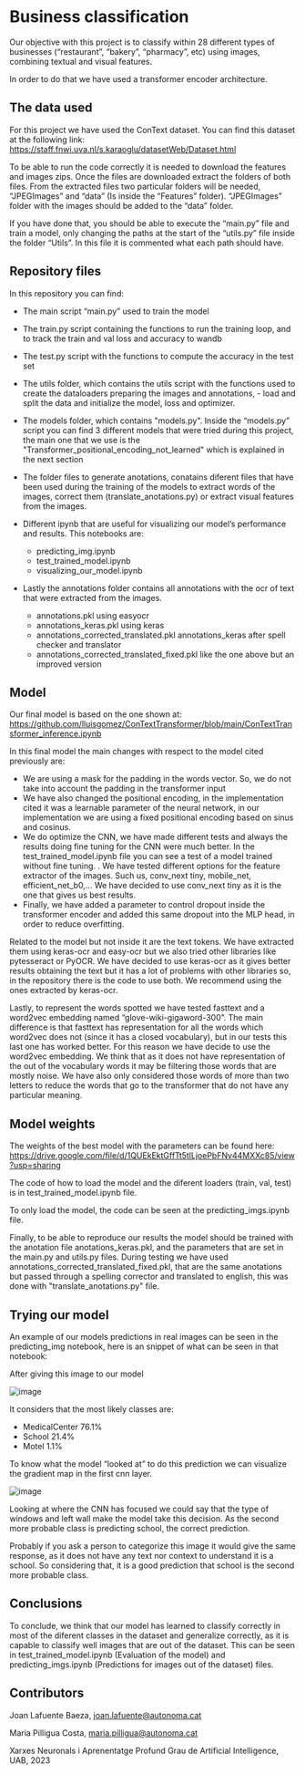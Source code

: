 # Business classification
Our objective with this project is to classify within 28 different types of businesses (“restaurant”, “bakery”, “pharmacy”, etc) using images, combining textual and visual features. 


In order to do that we have used a transformer encoder architecture.


## The data used
For this project we have used the ConText dataset. You can find this dataset at the following link: https://staff.fnwi.uva.nl/s.karaoglu/datasetWeb/Dataset.html


To be able to run the code correctly it is needed to download the features and images zips. Once the files are downloaded extract the folders of both files. From the extracted files two particular folders will be needed, “JPEGImages” and “data” (Is inside the “Features” folder). “JPEGImages” folder with the images should be added to the “data” folder. 


If you have done that, you should be able to execute the “main.py” file and train a model, only changing the paths at the start of the “utils.py” file inside the folder “Utils”. In this file it is commented what each path should have. 


## Repository files 
In this repository you can find: 
- The main script “main.py” used to train the model
- The train.py script containing the functions to run the training loop, and to track the train and val loss and accuracy to wandb
- The test.py script with the functions to compute the accuracy in the test set
- The utils folder, which contains the utils script with the functions used to create the dataloaders preparing the images and annotations, - load and split the data and initialize the model, loss and optimizer. 
- The models folder, which contains "models.py". Inside the “models.py” script you can find 3 different models that were tried during this project, the main one that we use is the "Transformer_positional_encoding_not_learned" which is explained in the next section
- The folder files to generate anotations, conatains diferent files that have been used during the training of the models to extract words of the images, correct them (translate_anotations.py) or extract visual features from the images.
- Different ipynb that are useful for visualizing our model’s performance and results. This notebooks are:
   - predicting_img.ipynb
   - test_trained_model.ipynb
   - visualizing_our_model.ipynb

- Lastly the annotations folder contains all annotations with the ocr of text that were extracted from the images.
   - annotations.pkl using easyocr
   - annotations_keras.pkl using keras
   - annotations_corrected_translated.pkl annotations_keras after spell checker and translator
   - annotations_corrected_translated_fixed.pkl like the one above but an improved version  
 




## Model
Our final model is based on the one shown at: https://github.com/lluisgomez/ConTextTransformer/blob/main/ConTextTransformer_inference.ipynb 

In this final model the main changes with respect to the model cited previously are:
- We are using a mask for the padding in the words vector. So, we do not take into account the padding in the transformer input
- We have also changed the positional encoding, in the implementation cited it was a learnable parameter of the neural network, in our implementation we are using a fixed positional encoding based on sinus and cosinus.
- We do optimize the CNN, we have made different tests and always the results doing fine tuning for the CNN were much better. In the test_trained_model.ipynb file you can see a test of a model trained without fine tuning.
. We have tested different options for the feature extractor of the images. Such us, conv_next tiny, mobile_net, efficient_net_b0,... We have decided to use conv_next tiny as it is the one that gives us best results.
- Finally, we have added a parameter to control dropout inside the transformer encoder and added this same dropout into the MLP head, in order to reduce overfitting.


Related to the model but not inside it are the text tokens. We have extracted them using keras-ocr and easy-ocr but we also tried other libraries like pytesseract or PyOCR. We have decided to use keras-ocr as it gives better results obtaining the text but it has a lot of problems with other libraries so, in the repository there is the code to use both. We recommend using the ones extracted by keras-ocr.


Lastly, to represent the words spotted we have tested fasttext and a word2vec embedding named “glove-wiki-gigaword-300”. The main difference is that fasttext has representation for all the words which word2vec does not (since it has a closed vocabulary), but in our tests this last one has worked better. For this reason we have decide to use the word2vec embedding. We think that as it does not have representation of the out of the vocabulary words it may be filtering those words that are mostly noise. We have also only considered those words of more than two letters to reduce the words that go to the transformer that do not have any particular meaning. 

## Model weights
The weights of the best model with the parameters can be found here: https://drive.google.com/file/d/1QUEkEktGffTt5tlLjoePbFNv44MXXc85/view?usp=sharing

The code of how to load the model and the diferent loaders (train, val, test) is in test_trained_model.ipynb file. 

To only load the model, the code can be seen at the predicting_imgs.ipynb file.

Finally, to be able to reproduce our results the model should be trained with the anotation file anotations_keras.pkl, and the parameters that are set in the main.py and utils.py files. During testing we have used annotations_corrected_translated_fixed.pkl, that are the same anotations but passed through a spelling corrector and translated to english, this was done with "translate_anotations.py" file.

## Trying our model
An example of our models predictions in real images can be seen in the predicting_img notebook, here is an snippet of what can be seen in that notebook: 


After giving this image to our model

![image](https://github.com/DCC-UAB/dlnn-project_ia-group_15/assets/28900735/84619f11-4a23-4c41-8e27-a7da109ff65c)

It considers that the most likely classes are: 
- MedicalCenter 76.1%
- School 21.4%
- Motel 1.1%


To know what the model “looked at” to do this prediction we can visualize the gradient map in the first cnn layer.

![image](https://github.com/DCC-UAB/dlnn-project_ia-group_15/assets/28900735/e47d8f94-7567-4d3e-bdd4-91e5cd130547)

Looking at where the CNN has focused we could say that the type of windows and left wall make the model take this decision. As the second more probable class is predicting school, the correct prediction. 

Probably if you ask a person to categorize this image it would give the same response, as it does not have any text nor context to understand it is a school. So considering that, it is a good prediction that school is the second more probable class.

## Conclusions

To conclude, we think that our model has learned to classify correctly in most of the diferent classes in the dataset and generalize correctly, as it is capable to classify well images that are out of the dataset. This can be seen in test_trained_model.ipynb (Evaluation of the model) and predicting_imgs.ipynb (Predictions for images out of the dataset) files.










## Contributors
Joan Lafuente Baeza, joan.lafuente@autonoma.cat

Maria Pilligua Costa, maria.pilligua@autonoma.cat


Xarxes Neuronals i Aprenentatge Profund
Grau de Artificial Intelligence,
UAB, 2023



